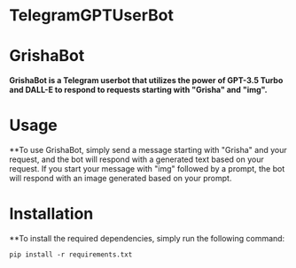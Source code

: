 # TelegramGPTUserBot
# GrishaBot
**GrishaBot is a Telegram userbot that utilizes the power of GPT-3.5 Turbo and DALL-E to respond to requests starting with "Grisha" and "img".**

# Usage
**To use GrishaBot, simply send a message starting with "Grisha" and your request, and the bot will respond with a generated text based on your request. If you start your message with "img" followed by a prompt, the bot will respond with an image generated based on your prompt.

# Installation
**To install the required dependencies, simply run the following command:
```
pip install -r requirements.txt
```
